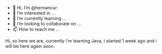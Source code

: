 - 👋 Hi, I’m @hernancur
- 👀 I’m interested in ...
- 🌱 I’m currently learning ...
- 💞️ I’m looking to collaborate on ...
- 📫 How to reach me ...

<!---
hernancur/hernancur is a ✨ special ✨ repository because its `README.md` (this file) appears on your GitHub profile.
You can click the Preview link to take a look at your changes.
--->

Hi, so here we are, currently i'm learning Java, i started 1 week ago and i will be here again soon. 
